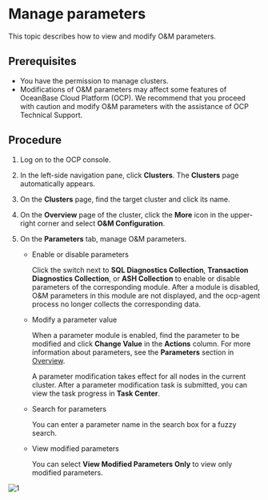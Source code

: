# Manage parameters

This topic describes how to view and modify O&M parameters.

## Prerequisites

* You have the permission to manage clusters.
* Modifications of O&M parameters may affect some features of OceanBase Cloud Platform (OCP). We recommend that you proceed with caution and modify O&M parameters with the assistance of OCP Technical Support.

## Procedure

1. Log on to the OCP console.

2. In the left-side navigation pane, click **Clusters**. The **Clusters** page automatically appears.

3. On the **Clusters** page, find the target cluster and click its name.

4. On the **Overview** page of the cluster, click the **More** icon in the upper-right corner and select **O&M Configuration**.

5. On the **Parameters** tab, manage O&M parameters.

   * Enable or disable parameters

     Click the switch next to **SQL Diagnostics Collection**, **Transaction Diagnostics Collection**, or **ASH Collection** to enable or disable parameters of the corresponding module. After a module is disabled, O&M parameters in this module are not displayed, and the ocp-agent process no longer collects the corresponding data.

   * Modify a parameter value

     When a parameter module is enabled, find the parameter to be modified and click **Change Value** in the **Actions** column. For more information about parameters, see the **Parameters** section in [Overview](100.om-configuration-overview.md).

     A parameter modification takes effect for all nodes in the current cluster. After a parameter modification task is submitted, you can view the task progress in **Task Center**.

   * Search for parameters

     You can enter a parameter name in the search box for a fuzzy search.

   * View modified parameters

     You can select **View Modified Parameters Only** to view only modified parameters.

![1](https://obbusiness-private.oss-cn-shanghai.aliyuncs.com/doc/img/ocp/432/om-configuration.png)
